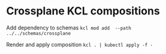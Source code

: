 # Crossplane KCL compositions

Add dependency to schemas
`kcl mod add  --path ../../schemas/crossplane`

Render and apply composition
`kcl . | kubectl apply -f -`
